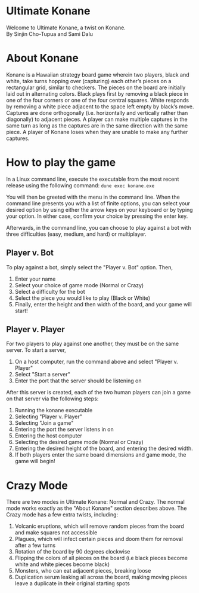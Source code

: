 # Ultimate Konane
Welcome to Ultimate Konane, a twist on Konane.\
By Sinjin Cho-Tupua and Sami Dalu

# About Konane
Konane is a Hawaiian strategy board game wherein two players, black and white, take turns hopping over (capturing) each other’s pieces on a rectangular grid, similar to checkers. The pieces on the board are initially laid out in alternating colors. Black plays first by removing a black piece in one of the four corners or one of the four central squares. White responds by removing a white piece adjacent to the space left empty by black’s move. Captures are done orthogonally (i.e. horizontally and vertically rather than diagonally) to adjacent pieces. A player can make multiple captures in the same turn as long as the captures are in the same direction with the same piece. A player of Konane loses when they are unable to make any further captures. 

# How to play the game
In a Linux command line, execute the executable from the most recent release using the following command:
``dune exec konane.exe``

You will then be greeted with the menu in the command line. When the command line presents you with a list of finite options, you can select your desired option by using either the arrow keys on your keyboard or by typing your option. In either case, confirm your choice by pressing the enter key. 

Afterwards, in the command line, you can choose to play against a bot with three difficulties (easy, medium, and hard) or multiplayer.


## Player v. Bot 
To play against a bot, simply select the "Player v. Bot" option. Then, 
1) Enter your name
2) Select your choice of game mode (Normal or Crazy)
3) Select a difficulty for the bot
4) Select the piece you would like to play (Black or White)
5) Finally, enter the height and then width of the board, and your game will start! 

## Player v. Player
For two players to play against one another, they must be on the same server. To start a server, 
1) On a host computer, run the command above and select "Player v. Player"
2) Select "Start a server"
3) Enter the port that the server should be listening on

After this server is created, each of the two human players can join a game on that server via the following steps:
1) Running the konane executable
2) Selecting "Player v. Player"
3) Selecting "Join a game"
4) Entering the port the server listens in on
5) Entering the host computer
6) Selecting the desired game mode (Normal or Crazy)
7) Entering the desired height of the board, and entering the desired width.
8) If both players enter the same board dimensions and game mode, the game will begin!

# Crazy Mode
There are two modes in Ultimate Konane: Normal and Crazy. The normal mode works exactly as the "About Konane" section describes above. The Crazy mode has a few extra twists, including:
1) Volcanic eruptions, which will remove random pieces from the board and make squares not accessible
2) Plagues, which will infect certain pieces and doom them for removal after a few turns
3) Rotation of the board by 90 degrees clockwise
4) Flipping the colors of all pieces on the board (i.e black pieces become white and white pieces become black)
5) Monsters, who can eat adjacent pieces, breaking loose
6) Duplication serum leaking all across the board, making moving pieces leave a duplicate in their original starting spots
